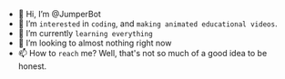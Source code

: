 - 👋 Hi, I’m @JumperBot
- 👀 I’m `interested` in `coding`, and `making animated educational videos`.
- 🌱 I’m currently `learning everything`
- 💞️ I’m looking to almost nothing right now
- 📫 How to `reach` me? Well, that's not so much of a good idea to be honest.

<!---
JumperBot/JumperBot is a ✨ special ✨ repository because its `README.md` (this file) appears on your GitHub profile.
You can click the Preview link to take a look at your changes.
--->
